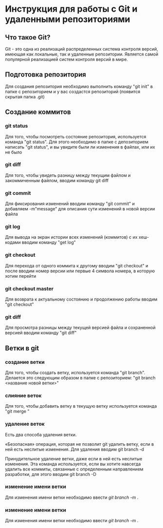 # Инструкция для работы с Git и удаленными репозиториями

## Что такое Git?

Git - это одна из реализаций распределенных система контроля версий, имеющая как локальные, так и удаленные репозитории. Является самой популярной реализацией систем контроля версий в мире.

## Подготовка репозитория

Для создания репозитория необходимо выполнить команду "git init" в папке с репозиторием и у вас создастся репозиторий (появится скрытая папка .git)

## Создание коммитов

### git status
Для того, чтобы посмотреть состояние репозитория, используется команда "git status". Для этого необходимо в папке с депозиторием написать "git status", и вы увидите были ли изменения в файлах, или их не было

### git diff
Для того, чтобы увидеть разницу между текущим файлом и закоммиченным файлом, вводим команду git diff

### git commit
Для фиксирования изменений вводим команду "git commit" и добавляем -m"message" для описания сути изменений в новой версии файла

### git log
Для вывода на экран истории всех изменений (коммитов) с их хеш-кодами вводим команду "get log"

### git checkout
Для  перехода от одного коммита к другому вводим "git checkout" и после вводим номер версии или первые 4 символа номера, в которую хотим перейти

### git checkout master
Для возврата к актуальному состоянию и продолжению работы вводим "git checkout"

### git diff
Для просмотра разницы между текущей версией файла и сохраненной версией вводим команду "git diff"

## Ветки в git

### создание ветки
Для того, чтобы создать ветку, используется команда "git branch". Делается это следующим образом в папке с репозиторием: "git branch <название новой ветки>"

### слияние веток
Для того, чтобы добавить ветку в текущую ветку используется команда "git merge <name branch>"

### удаление веток

Есть два способа удаления ветки.

«Безопасная» операция, которая не позволит git удалить ветку, если в ней есть неслитые изменения. Для удаления вводим git branch -d <branch>

Принудительное удаление ветки, даже если в ней есть неслитые изменения. Эта команда используется, если вы хотите навсегда удалить все коммиты, связанные с определенным направлением разработки, для этого вводим git branch -D <branch>

### изменение имени ветки

Для изменения имени ветки необходимо ввести *git branch -m <branch>*.

### изменение имени ветки

Для изменения имени ветки необходимо ввести *git branch -m <branch>*.